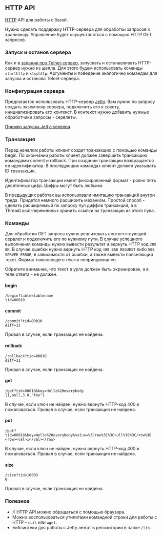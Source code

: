## HTTP API

[HTTP](http://ru.wikipedia.org/wiki/HTTP) API для работы с базой.

Нужно сделать поддержку HTTP-сервера для обработки запросов к хранилищу.
Управление будет осуществляться с помощью HTTP GET запросов.

### Запуск и останов сервера

Как и в [задании про Telnet-сервер](09-Telnet.md), запускать и останавливать HTTP-сервер нужно из шелла.
Для этого будем использовать команды ```starthttp``` и ```stophttp```.
Аргументы и поведение аналогично командам для запуска и останова Telnet-сервера.

### Конфигурация сервера

Предлагается использовать HTTP-сервер [Jetty](http://www.eclipse.org/jetty/).
Вам нужно по запросу создать экземпляр сервера, подключить его к сокету, инициализировать его контекст.
В контекст нужно добавить нужные обработчики запросы - сервлеты.

[Пример запуска Jetty-сервера](../src/ru/fizteh/fivt/examples/JettyExample.java).

### Транзакция

Перед началом работы клиент создет транзакцию с помощью команды begin.
По окончании работы клиент должен завершить транзакцию командами commit и rollback.
При создании транзакции возвращается ее идентификатор. В последующих командах клиент должен указывать ID транзакции.

Идентификатор транзакции имеет фиксированный формат - ровно пять десятичных цифр. Цифры могут быть любыми.

В предыдущих работах вы использовали имитацию транзакций внутри треда. Придется немного расширить механизм.
Простой способ - сделать расширяемый по запросу пул диффов транзакций, а в ThreadLocal-переменных хранить ссылки на транзакции из этого пула.

### Команды

Для обработки GET запроса нужно реализовать соответствующий сервлет и подключить его по нужному пути.
В случае успешного выполнения команды нужно вывести результат и вернуть HTTP код ```200 OK```.
В случае ошибки нужно вернуть HTTP код ```400 BAD REQUEST``` либо ```500 SERVER ERROR```, в зависимости от ошибки, а также вывести поясняющий текст.
Формат поясняющего текста непринципиален.

Обратите внимание, что текст в урле должен быть экранирован, а в теле ответа - не должен.

#### begin
```
/begin?table=tablename
tid=00010
```

#### commit
```
/commit?tid=00010
diff=13
```
Провал в случае, если транзакция не найдена.

#### rollback
```
/rollback?tid=00010
diff=11
```
Провал в случае, если транзакция не найдена.
#### get
```
/get?tid=00010&key=Hello%20everybody
{1,null,3.0,"foo"}
```
В случае, если ключ не найден, нужно вернуть HTTP-код 400 и пожаловаться.
Провал в случае, если транзакция не найдена.

#### put
```
/put?tid=00010&key=Hello%20everybody&value=%3Crow%3E%3Cnull%3E%3C/row%3E
<row><val>1</val></row>
```
В случае, если ключ не найден, нужно вернуть HTTP-код 400 и пожаловаться.
Провал в случае, если транзакция не найдена.

#### size
```
/size?tid=10003
0
```
Провал в случае, если транзакция не найдена.

### Полезное

* К HTTP API можно обращаться с помощью браузера.
* Можно воспользоваться утилитами командной строки для работы с HTTP - ```curl``` или ```wget```.
* Библиотеки для работы с Jetty лежат в репозитории в папке ```/lib```.

